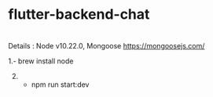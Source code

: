 # flutter-backend-chat

# 
Details : Node v10.22.0, Mongoose https://mongoosejs.com/

1.-  brew install node

2. - npm run start:dev

